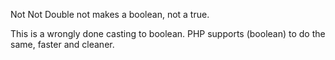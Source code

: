 Not Not
Double not makes a boolean, not a true.

This is a wrongly done casting to boolean. PHP supports (boolean) to do the same, faster and cleaner.

<?php
    // Wrong type casting
    $b = !!$x; 

    // Explicit code
    $b = (boolean) $x; 
?>
